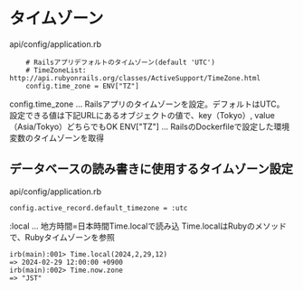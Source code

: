 # タイムゾーン
api/config/application.rb

```
    # Railsアプリデフォルトのタイムゾーン(default 'UTC')
    # TimeZoneList: http://api.rubyonrails.org/classes/ActiveSupport/TimeZone.html
    config.time_zone = ENV["TZ"]

```
config.time_zone ... Railsアプリのタイムゾーンを設定。デフォルトはUTC。
設定できる値は下記URLにあるオブジェクトの値で、key（Tokyo）, value（Asia/Tokyo）どちらでもOK
ENV["TZ"] ... RailsのDockerfileで設定した環境変数のタイムゾーンを取得

## データベースの読み書きに使用するタイムゾーン設定
api/config/application.rb
```
config.active_record.default_timezone = :utc
```
:local ... 地方時間=日本時間Time.localで読み込
Time.localはRubyのメソッドで、Rubyタイムゾーンを参照
```
irb(main):001> Time.local(2024,2,29,12)
=> 2024-02-29 12:00:00 +0900
irb(main):002> Time.now.zone
=> "JST"

```
```
